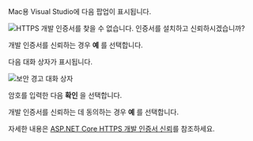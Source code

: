 Mac용 Visual Studio에 다음 팝업이 표시됩니다.

![HTTPS 개발 인증서를 찾을 수 없습니다. 인증서를 설치하고 신뢰하시겠습니까?](~/getting-started/_static/trustCertMac.png)

개발 인증서를 신뢰하는 경우 **예** 를 선택합니다.

다음 대화 상자가 표시됩니다.

![보안 경고 대화 상자](~/getting-started/_static/certMac.png)

암호를 입력한 다음 **확인** 을 선택합니다.

개발 인증서를 신뢰하는 데 동의하는 경우 **예** 를 선택합니다.

자세한 내용은 [ASP.NET Core HTTPS 개발 인증서 신뢰](xref:security/enforcing-ssl#trust-the-aspnet-core-https-development-certificate-on-windows-and-macos)를 참조하세요.